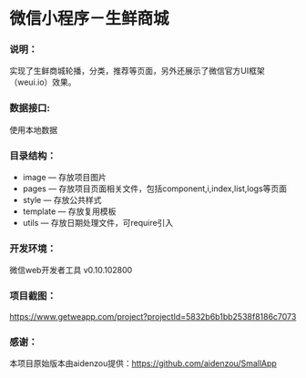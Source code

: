 # 微信小程序－生鲜商城

### 说明：

实现了生鲜商城轮播，分类，推荐等页面，另外还展示了微信官方UI框架（weui.io）效果。

### 数据接口:

使用本地数据

### 目录结构：

- image — 存放项目图片
- pages — 存放项目页面相关文件，包括component,i,index,list,logs等页面
- style — 存放公共样式
- template — 存放复用模板
- utils — 存放日期处理文件，可require引入

### 开发环境：

微信web开发者工具 v0.10.102800

### 项目截图：

https://www.getweapp.com/project?projectId=5832b6b1bb2538f8186c7073

### 感谢：
本项目原始版本由aidenzou提供：https://github.com/aidenzou/SmallApp